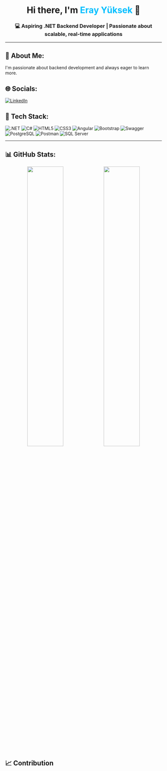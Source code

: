 <h1 align="center">Hi there, I'm <span style="color:#00BFFF">Eray Yüksek</span> 👋</h1>
<h3 align="center">💻 Aspiring .NET Backend Developer | Passionate about scalable, real-time applications</h3>

---

## 📄 About Me:

I'm passionate about backend development and always eager to learn more.

## 🌐 Socials:
[![LinkedIn](https://img.shields.io/badge/LinkedIn-%230077B5.svg?style=flat-square&logo=linkedin&logoColor=white)](https://www.linkedin.com/in/eray-y-6a671a322/)

## 🚀 Tech Stack:

![.NET](https://img.shields.io/badge/.NET-512BD4?style=flat-square&logo=dotnet&logoColor=white)
![C#](https://img.shields.io/badge/C%23-239120?style=flat-square&logo=c-sharp&logoColor=white)
![HTML5](https://img.shields.io/badge/HTML5-E34F26?style=flat-square&logo=html5&logoColor=white)
![CSS3](https://img.shields.io/badge/CSS3-1572B6?style=flat-square&logo=css3&logoColor=white)
![Angular](https://img.shields.io/badge/Angular-DD0031?style=flat-square&logo=angular&logoColor=white)
![Bootstrap](https://img.shields.io/badge/Bootstrap-7952B3?style=flat-square&logo=bootstrap&logoColor=white)
![Swagger](https://img.shields.io/badge/Swagger-85EA2D?style=flat-square&logo=swagger&logoColor=black)
![PostgreSQL](https://img.shields.io/badge/PostgreSQL-316192?style=flat-square&logo=postgresql&logoColor=white)
![Postman](https://img.shields.io/badge/Postman-FF6C37?style=flat-square&logo=postman&logoColor=white)
![SQL Server](https://img.shields.io/badge/Microsoft%20SQL%20Server-CC2927?style=flat-square&logo=microsoftsqlserver&logoColor=white)

---

## 📊 GitHub Stats:

<p align="center">
  <img src="https://github-readme-stats.vercel.app/api?username=ErayYuksek&show_icons=true&theme=radical&count_private=true" width="48%" />
  <img src="https://github-readme-stats.vercel.app/api/top-langs/?username=ErayYuksek&layout=compact&theme=radical&langs_count=6&hide=html,css" width="48%" />
</p>

## 📈 Contribution
